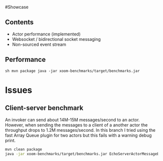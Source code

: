 #Showcase

## Contents
* Actor performance (implemented)
* Websocket / bidirectional socket messaging
* Non-sourced event stream 


## Performance

``sh
mvn package
java -jar xoom-benchmarks/target/benchmarks.jar 
``

# Issues

## Client-server benchmark
An invoker can send about 14M-15M messages/second to an actor.  However, when sending the messages to a client of a another
actor the throughput drops to 1.2M messages/second.  In this branch I tried using the fast Array Queue plugin for two actors 
but this fails with a warning debug print.

```sh
mvn clean package
java -jar xoom-benchmarks/target/benchmarks.jar EchoServerActorMessageBenchmark
```
